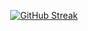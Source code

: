 
<div align="center">

  [![GitHub Streak](https://streak-stats.demolab.com?user=obouallam&theme=black)](/#)

</div>
